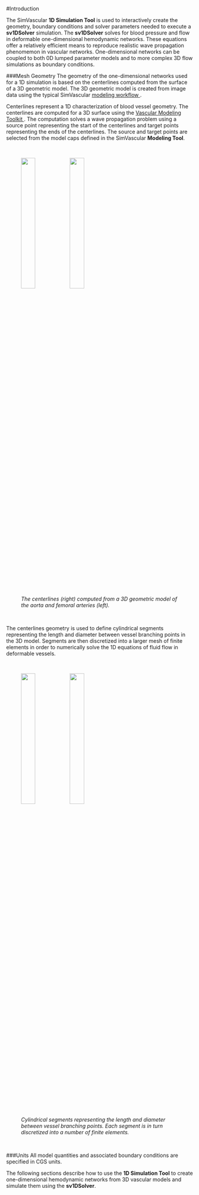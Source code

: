 #Introduction 

The SimVascular **1D Simulation Tool** is used to interactively create the geometry, boundary conditions and solver 
parameters needed to execute a **sv1DSolver** simulation. The **sv1DSolver** solves for blood pressure and flow 
in deformable one-dimensional hemodynamic networks. These equations offer a relatively efficient means to reproduce 
realistic wave propagation phenomemon in vascular networks. One-dimensional networks can be coupled to both 0D lumped 
parameter models and to more complex 3D flow simulations as boundary conditions.

###Mesh Geometry
The geometry of the one-dimensional networks used for a 1D simulation is based on the centerlines computed from the surface 
of a 3D geometric model.  The 3D geometric model is created from image data using the typical 
SimVascular <a href="docsModelGuide.html"> modeling workflow </a>.

Centerlines represent a 1D characterization of blood vessel geometry. The centerlines are computed for a 3D surface using 
the <a href="http://www.vmtk.org/tutorials/Centerlines.html"> Vascular Modeling Toolkit </a>. The computation solves a wave propagation
problem using a source point representing the start of the centerlines and target points representing the ends of the centerlines.
The source and target points are selected from the model caps defined in the SimVascular **Modeling Tool**.

<br>
<figure>
  <img src="documentation/1d_simulation/imgs/model-geom.png" style="float: left; width: 30%; margin-right: 1%; margin-bottom: 0.5em;">
  <img src="documentation/1d_simulation/imgs/centerlines.png" style="float: left; width: 30%; margin-right: 1%; margin-bottom: 0.5em;">
  <p style="clear: both;">
  <figcaption> <i>The centerlines (right) computed from a 3D geometric model of the aorta and femoral arteries (left). </i></figcaption>
</figure>
<br>

The centerlines geometry is used to define cylindrical segments representing the length and diameter between vessel branching points 
in the 3D model. Segments are then discretized into a larger mesh of finite elements in order to numerically solve the 1D 
equations of fluid flow in deformable vessels.

<br>
<figure>
  <img src="documentation/1d_simulation/imgs/vessel-segments.png" style="float: left; width: 30%; margin-right: 1%; margin-bottom: 0.5em;">
  <img src="documentation/1d_simulation/imgs/segment-elements.png" style="float: left; width: 30%; margin-right: 1%; margin-bottom: 1.5em;">
  <p style="clear: both;">
  <figcaption> <i>Cylindrical segments representing the length and diameter between vessel branching points. Each segment is in turn discretized into a number of finite elements.</i></figcaption>
</figure>
<br>

###Units 
All model quantities and associated boundary conditions are specified in CGS units.


The following sections describe how to use the **1D Simulation Tool** to create one-dimensional hemodynamic networks 
from 3D vascular models and simulate them using the **sv1DSolver**.  

